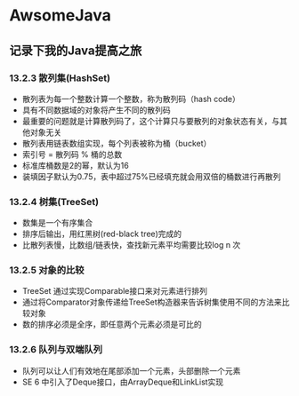 # AwsomeJava
## 记录下我的Java提高之旅

### 13.2.3 散列集(HashSet)
* 散列表为每一个整数计算一个整数，称为散列码（hash code）
* 具有不同数据域的对象将产生不同的散列码
* 最重要的问题就是计算散列码了，这个计算只与要散列的对象状态有关，与其他对象无关
* 散列表用链表数组实现，每个列表被称为桶（bucket）
* 索引号 = 散列码 % 桶的总数
* 标准库桶数是2的幂，默认为16
* 装填因子默认为0.75，表中超过75%已经填充就会用双倍的桶数进行再散列

### 13.2.4 树集(TreeSet)
* 数集是一个有序集合
* 排序后输出，用红黑树(red-black tree)完成的
* 比散列表慢，比数组/链表快，查找新元素平均需要比较log n 次

### 13.2.5 对象的比较
* TreeSet 通过实现Comparable接口来对元素进行排列
* 通过将Comparator对象传递给TreeSet构造器来告诉树集使用不同的方法来比较对象
* 数的排序必须是全序，即任意两个元素必须是可比的

### 13.2.6 队列与双端队列
* 队列可以让人们有效地在尾部添加一个元素，头部删除一个元素
* SE 6 中引入了Deque接口，由ArrayDeque和LinkList实现

###




